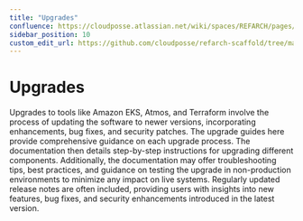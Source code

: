 ```yaml
---
title: "Upgrades"
confluence: https://cloudposse.atlassian.net/wiki/spaces/REFARCH/pages/1197113345/Upgrades
sidebar_position: 10
custom_edit_url: https://github.com/cloudposse/refarch-scaffold/tree/main/docs/docs/how-to-guides/upgrades/upgrades.md
---
```


# Upgrades

Upgrades to tools like Amazon EKS, Atmos, and Terraform involve the process of updating the software to newer versions, incorporating enhancements, bug fixes, and security patches. The upgrade guides here provide comprehensive guidance on each upgrade process. The documentation then details step-by-step instructions for upgrading different components. Additionally, the documentation may offer troubleshooting tips, best practices, and guidance on testing the upgrade in non-production environments to minimize any impact on live systems. Regularly updated release notes are often included, providing users with insights into new features, bug fixes, and security enhancements introduced in the latest version.
